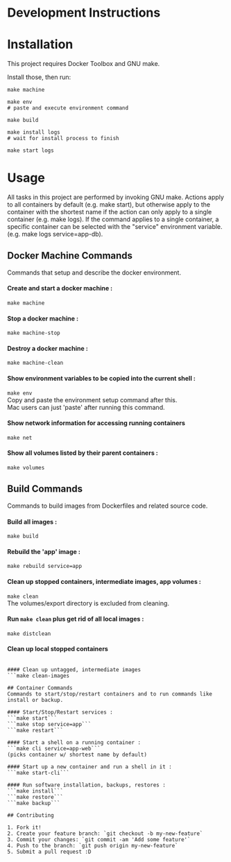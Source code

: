 # Development Instructions

# Installation

This project requires Docker Toolbox and GNU make. 

Install those, then run:
```
make machine

make env
# paste and execute environment command

make build

make install logs
# wait for install process to finish

make start logs
```

# Usage
All tasks in this project are performed by invoking GNU make.
Actions apply to all containers by default (e.g. make start),
but otherwise apply to the container with the shortest name
if the action can only apply to a single container (e.g. make logs).
If the command applies to a single container, a specific container
can be selected with the "service" environment variable.
(e.g. make logs service=app-db).

## Docker Machine Commands
Commands that setup and describe the docker environment.

#### Create and start a docker machine :
```make machine```

#### Stop a docker machine :
```make machine-stop```

#### Destroy a docker machine :
```make machine-clean```

#### Show environment variables to be copied into the current shell :
```make env```  
Copy and paste the environment setup command after this.  
Mac users can just 'paste' after running this command. 

#### Show network information for accessing running containers
```make net```

#### Show all volumes listed by their parent containers :
```make volumes```

## Build Commands
Commands to build images from Dockerfiles and related source code.

#### Build all images :
```make build```

#### Rebuild the 'app' image :
```make rebuild service=app```

#### Clean up stopped containers, intermediate images, app volumes :
```make clean```  
The volumes/export directory is excluded from cleaning.

#### Run ```make clean``` plus get rid of all local images :
```make distclean```

#### Clean up local stopped containers
```make clean-containers

#### Clean up untagged, intermediate images
```make clean-images

## Container Commands
Commands to start/stop/restart containers and to run commands like install or backup.

#### Start/Stop/Restart services :
```make start```   
```make stop service=app```   
```make restart```   

#### Start a shell on a running container :
```make cli service=app-web```
(picks container w/ shortest name by default)

#### Start up a new container and run a shell in it :
```make start-cli```  

#### Run software installation, backups, restores :
```make install```   
```make restore```   
```make backup```   

## Contributing

1. Fork it!
2. Create your feature branch: `git checkout -b my-new-feature`
3. Commit your changes: `git commit -am 'Add some feature'`
4. Push to the branch: `git push origin my-new-feature`
5. Submit a pull request :D

